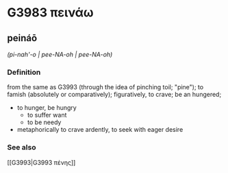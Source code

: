# G3983 πεινάω

## peináō

_(pi-nah'-o | pee-NA-oh | pee-NA-oh)_

### Definition

from the same as G3993 (through the idea of pinching toil; "pine"); to famish (absolutely or comparatively); figuratively, to crave; be an hungered; 

- to hunger, be hungry
  - to suffer want
  - to be needy
- metaphorically to crave ardently, to seek with eager desire

### See also

[[G3993|G3993 πένης]]
